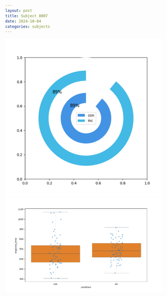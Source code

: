```yaml
---
layout: post
title: Subject 8007
date: 2024-10-04
categories: subjects
---
```


![](data/8007/run-3/8007_accuracy_by_condition.png)
![](data/8007/run-3/8007_rt.png)
